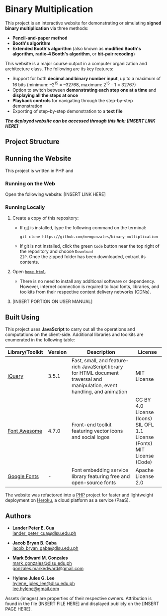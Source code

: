 # Binary Multiplication
This project is an interactive website for demonstrating or simulating **signed binary multiplication** via three methods:
- **Pencil-and-paper method**
- **Booth's algorithm**
- **Extended Booth's algorithm** (also known as **modified Booth's algorithm**, **radix-4 Booth's algorithm**, or **bit-pair recoding**)

This website is a major course output in a computer organization and architecture class. The following are its key features:
- Support for both **decimal and binary number input**, up to a maximum of 16 bits (minimum: &ndash;2<sup>15</sup> = &ndash;32768, maximum: 2<sup>15</sup> &ndash; 1 = 32767)
- Option to switch between **demonstrating each step one at a time** and **displaying all the steps at once**
- **Playback controls** for navigating through the step-by-step demonstration
- Exporting of step-by-step demonstration to a **text file**

***The deployed website can be accessed through this link: [INSERT LINK HERE]***

## Project Structure

## Running the Website
This project is written in PHP and 

### Running on the Web
Open the following website: [INSERT LINK HERE]

### Running Locally
1. Create a copy of this repository:
   - If [git](https://git-scm.com/downloads) is installed, type the following command on the terminal:
   
     ```
     git clone https://github.com/memgonzales/binary-multiplication
     ```
      
   - If git is not installed, click the green <code>Code</code> button near the top right of the repository and choose <code>Download ZIP</code>. Once the zipped folder has been downloaded, extract its contents.
   
2. Open [`home.html`](https://github.com/memgonzales/binary-multiplication/blob/master/home.html). 
   - There is no need to install any additional software or dependency. However, internet connection is required to load fonts, libraries, and toolkits from their respective content delivery networks (CDNs).

3. [INSERT PORTION ON USER MANUAL]

## Built Using
This project uses **JavaScript** to carry out all the operations and computations on the client-side. Additional libraries and toolkits are enumerated in the following table:

Library/Toolkit | Version | Description | License
-- | -- | -- | --
[jQuery](https://jquery.com/) | 3.5.1 | Fast, small, and feature-rich JavaScript library for HTML document traversal and manipulation, event handling, and animation | MIT License
[Font Awesome](https://fontawesome.com/) | 4.7.0 | Front-end toolkit featuring vector icons and social logos | CC BY 4.0 License (Icons)<br>SIL OFL 1.1 License (Fonts)<br>MIT License (Code)
[Google Fonts](https://fonts.google.com/) | - | Font embedding service library featuring free and open-source fonts | Apache License 2.0

The website was refactored into a [PHP](https://www.php.net/) project for faster and lightweight deployment on [Heroku](https://dashboard.heroku.com/), a cloud platform as a service (PaaS).

## Authors
- <b>Lander Peter E. Cua</b> <br/>
  lander_peter_cua@dlsu.edu.ph <br/>
  
- <b>Jacob Bryan B. Gaba</b> <br/>
  jacob_bryan_gaba@dlsu.edu.ph <br/>
  
- <b>Mark Edward M. Gonzales</b> <br/>
  mark_gonzales@dlsu.edu.ph <br/>
  gonzales.markedward@gmail.com <br/>
  
- <b>Hylene Jules G. Lee</b> <br/>
  hylene_jules_lee@dlsu.edu.ph <br/>
  lee.hylene@gmail.com
  
Assets (images) are properties of their respective owners. Attribution is found in the file [INSERT FILE HERE] and displayed publicly on the [INSERT PAGE HERE].
